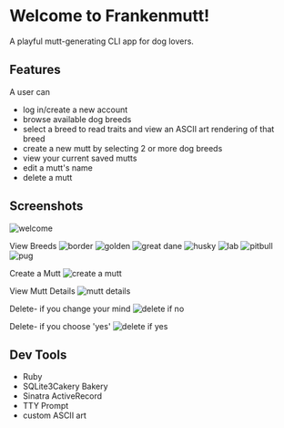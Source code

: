 # Welcome to Frankenmutt!

 A playful mutt-generating CLI app for dog lovers.


## Features

A user can

* log in/create a new account
* browse available dog breeds
* select a breed to read traits and view an ASCII art rendering of that breed
* create a new mutt by selecting 2 or more dog breeds
* view your current saved mutts
* edit a mutt's name
* delete a mutt


## Screenshots

![welcome](/lib/welcome.png)

View Breeds
![border](/lib/border-collie.png)
![golden](/lib/golden-retriever.png)
![great dane](/lib/great-dane.png)
![husky](/lib/husky.png)
![lab](/lib/lab.png)
![pitbull](/lib/pitbull.png)
![pug](/lib/pug.png)

Create a Mutt
![create a mutt](/lib/create-mutt.png)

View Mutt Details
![mutt details](/lib/mutt-details.png)

Delete- if you change your mind
![delete if no](/lib/delete-1.png)

Delete- if you choose 'yes'
![delete if yes](/lib/delete-2.png)

 
## Dev Tools
 
* Ruby 
* SQLite3Cakery Bakery
* Sinatra ActiveRecord
* TTY Prompt 
* custom ASCII art





